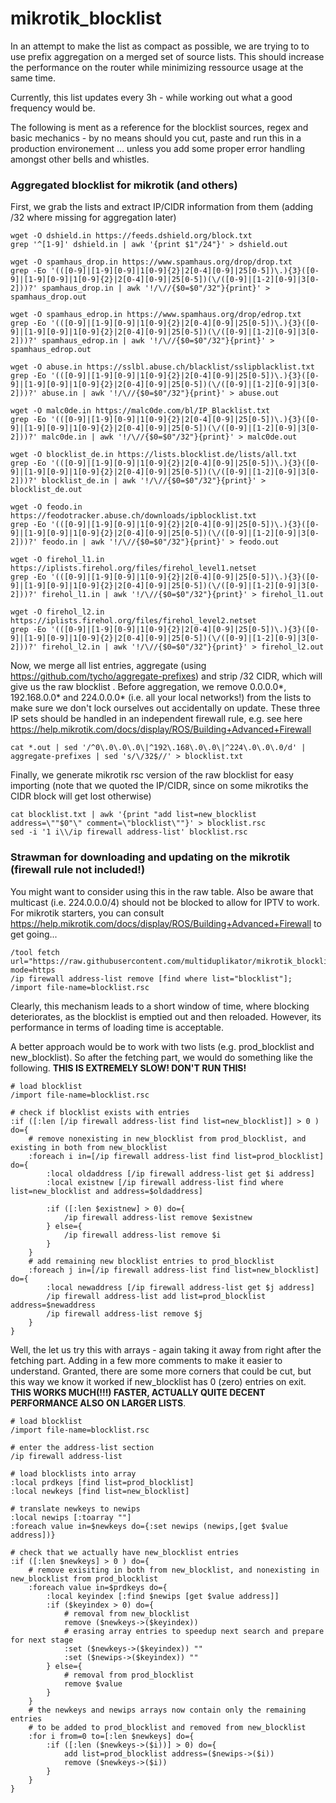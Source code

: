 # mikrotik_blocklist
In an attempt to make the list as compact as possible, we are trying to to use prefix aggregation on a merged set of source lists.
This should increase the performance on the router while minimizing ressource usage at the same time.

Currently, this list updates every 3h - while working out what a good frequency would be.

The following is ment as a reference for the blocklist sources, regex and basic mechanics - by no means should you cut, paste and run this in a production environement ... unless you add some proper error handling amongst other bells and whistles. 

### Aggregated blocklist for mikrotik (and others)

First, we grab the lists and extract IP/CIDR information from them (adding /32 where missing for aggregation later)

```
wget -O dshield.in https://feeds.dshield.org/block.txt
grep '^[1-9]' dshield.in | awk '{print $1"/24"}' > dshield.out

wget -O spamhaus_drop.in https://www.spamhaus.org/drop/drop.txt
grep -Eo '(([0-9]|[1-9][0-9]|1[0-9]{2}|2[0-4][0-9]|25[0-5])\.){3}([0-9]|[1-9][0-9]|1[0-9]{2}|2[0-4][0-9]|25[0-5])(\/([0-9]|[1-2][0-9]|3[0-2]))?' spamhaus_drop.in | awk '!/\//{$0=$0"/32"}{print}' > spamhaus_drop.out

wget -O spamhaus_edrop.in https://www.spamhaus.org/drop/edrop.txt
grep -Eo '(([0-9]|[1-9][0-9]|1[0-9]{2}|2[0-4][0-9]|25[0-5])\.){3}([0-9]|[1-9][0-9]|1[0-9]{2}|2[0-4][0-9]|25[0-5])(\/([0-9]|[1-2][0-9]|3[0-2]))?' spamhaus_edrop.in | awk '!/\//{$0=$0"/32"}{print}' > spamhaus_edrop.out

wget -O abuse.in https://sslbl.abuse.ch/blacklist/sslipblacklist.txt
grep -Eo '(([0-9]|[1-9][0-9]|1[0-9]{2}|2[0-4][0-9]|25[0-5])\.){3}([0-9]|[1-9][0-9]|1[0-9]{2}|2[0-4][0-9]|25[0-5])(\/([0-9]|[1-2][0-9]|3[0-2]))?' abuse.in | awk '!/\//{$0=$0"/32"}{print}' > abuse.out

wget -O malc0de.in https://malc0de.com/bl/IP_Blacklist.txt
grep -Eo '(([0-9]|[1-9][0-9]|1[0-9]{2}|2[0-4][0-9]|25[0-5])\.){3}([0-9]|[1-9][0-9]|1[0-9]{2}|2[0-4][0-9]|25[0-5])(\/([0-9]|[1-2][0-9]|3[0-2]))?' malc0de.in | awk '!/\//{$0=$0"/32"}{print}' > malc0de.out

wget -O blocklist_de.in https://lists.blocklist.de/lists/all.txt
grep -Eo '(([0-9]|[1-9][0-9]|1[0-9]{2}|2[0-4][0-9]|25[0-5])\.){3}([0-9]|[1-9][0-9]|1[0-9]{2}|2[0-4][0-9]|25[0-5])(\/([0-9]|[1-2][0-9]|3[0-2]))?' blocklist_de.in | awk '!/\//{$0=$0"/32"}{print}' > blocklist_de.out

wget -O feodo.in https://feodotracker.abuse.ch/downloads/ipblocklist.txt
grep -Eo '(([0-9]|[1-9][0-9]|1[0-9]{2}|2[0-4][0-9]|25[0-5])\.){3}([0-9]|[1-9][0-9]|1[0-9]{2}|2[0-4][0-9]|25[0-5])(\/([0-9]|[1-2][0-9]|3[0-2]))?' feodo.in | awk '!/\//{$0=$0"/32"}{print}' > feodo.out

wget -O firehol_l1.in https://iplists.firehol.org/files/firehol_level1.netset
grep -Eo '(([0-9]|[1-9][0-9]|1[0-9]{2}|2[0-4][0-9]|25[0-5])\.){3}([0-9]|[1-9][0-9]|1[0-9]{2}|2[0-4][0-9]|25[0-5])(\/([0-9]|[1-2][0-9]|3[0-2]))?' firehol_l1.in | awk '!/\//{$0=$0"/32"}{print}' > firehol_l1.out

wget -O firehol_l2.in https://iplists.firehol.org/files/firehol_level2.netset
grep -Eo '(([0-9]|[1-9][0-9]|1[0-9]{2}|2[0-4][0-9]|25[0-5])\.){3}([0-9]|[1-9][0-9]|1[0-9]{2}|2[0-4][0-9]|25[0-5])(\/([0-9]|[1-2][0-9]|3[0-2]))?' firehol_l2.in | awk '!/\//{$0=$0"/32"}{print}' > firehol_l2.out
```

Now, we merge all list entries, aggregate (using https://github.com/tycho/aggregate-prefixes) and strip /32 CIDR, which will give us the raw blocklist .
Before aggregation, we remove 0.0.0.0*, 192.168.0.0* and 224.0.0.0* (i.e. all your local networks!) from the lists to make sure we don't lock ourselves out accidentally on update.
These three IP sets should be handled in an independent firewall rule, e.g. see here https://help.mikrotik.com/docs/display/ROS/Building+Advanced+Firewall 

```
cat *.out | sed '/^0\.0\.0\.0\|^192\.168\.0\.0\|^224\.0\.0\.0/d' | aggregate-prefixes | sed 's/\/32$//' > blocklist.txt
```

Finally, we generate mikrotik rsc version of the raw blocklist for easy importing (note that we quoted the IP/CIDR, since on some mikrotiks the CIDR block will get lost otherwise)

```
cat blocklist.txt | awk '{print "add list=new_blocklist address=\""$0"\" comment=\"blocklist\""}' > blocklist.rsc
sed -i '1 i\\/ip firewall address-list' blocklist.rsc
```

### Strawman for downloading and updating on the mikrotik (firewall rule not included!)
You might want to consider using this in the raw table. Also be aware that multicast (i.e. 224.0.0.0/4) should not be blocked to allow for IPTV to work.
For mikrotik starters, you can consult https://help.mikrotik.com/docs/display/ROS/Building+Advanced+Firewall to get going...

```
/tool fetch url="https://raw.githubusercontent.com/multiduplikator/mikrotik_blocklist/main/blocklist.rsc" mode=https
/ip firewall address-list remove [find where list="blocklist"]; /import file-name=blocklist.rsc
```

Clearly, this mechanism leads to a short window of time, where blocking deteriorates, as the blocklist is emptied out and then reloaded.
However, its performance in terms of loading time is acceptable.

A better approach would be to work with two lists (e.g. prod_blocklist and new_blocklist). So after the fetching part, we would do something like the following.
**THIS IS EXTREMELY SLOW! DON'T RUN THIS!**

```
# load blocklist
/import file-name=blocklist.rsc

# check if blocklist exists with entries
:if ([:len [/ip firewall address-list find list=new_blocklist]] > 0 ) do={
	# remove nonexisting in new_blocklist from prod_blocklist, and existing in both from new_blocklist
	:foreach i in=[/ip firewall address-list find list=prod_blocklist] do={
		:local oldaddress [/ip firewall address-list get $i address]
		:local existnew [/ip firewall address-list find where list=new_blocklist and address=$oldaddress]
	  
		:if ([:len $existnew] > 0) do={
			/ip firewall address-list remove $existnew
		} else={
			/ip firewall address-list remove $i
		}
	}
	# add remaining new blocklist entries to prod_blocklist
	:foreach j in=[/ip firewall address-list find list=new_blocklist] do={
		:local newaddress [/ip firewall address-list get $j address]
		/ip firewall address-list add list=prod_blocklist address=$newaddress
		/ip firewall address-list remove $j
	}
} 
```

Well, the let us try this with arrays - again taking it away from right after the fetching part. Adding in a few more comments to make it easier to understand. Granted, there are some more corners that could be cut, but this way we know it worked if new_blocklist has 0 (zero) entries on exit. **THIS WORKS MUCH(!!!) FASTER, ACTUALLY QUITE DECENT PERFORMANCE ALSO ON LARGER LISTS**.

```
# load blocklist
/import file-name=blocklist.rsc

# enter the address-list section
/ip firewall address-list

# load blocklists into array
:local prdkeys [find list=prod_blocklist]
:local newkeys [find list=new_blocklist]

# translate newkeys to newips
:local newips [:toarray ""]
:foreach value in=$newkeys do={:set newips (newips,[get $value address])}

# check that we actually have new_blocklist entries
:if ([:len $newkeys] > 0 ) do={
	# remove exisiting in both from new_blocklist, and nonexisting in new_blocklist from prod_blocklist
	:foreach value in=$prdkeys do={
		:local keyindex [:find $newips [get $value address]]
		:if ($keyindex > 0) do={
			# removal from new_blocklist
			remove ($newkeys->($keyindex))
			# erasing array entries to speedup next search and prepare for next stage
			:set ($newkeys->($keyindex)) ""
			:set ($newips->($keyindex)) ""
		} else={
			# removal from prod_blocklist
			remove $value
		}
	}
	# the newkeys and newips arrays now contain only the remaining entries
	# to be added to prod_blocklist and removed from new_blocklist
	:for i from=0 to=[:len $newkeys] do={
		:if ([:len ($newkeys->($i))] > 0) do={
			add list=prod_blocklist address=($newips->($i))
			remove ($newkeys->($i))
		}
	}
}
